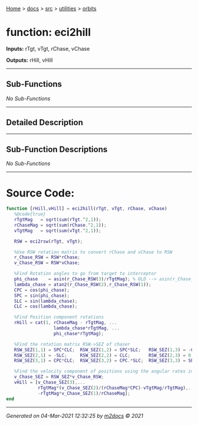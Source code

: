 [Home](../../../index.md) > [docs](../../../docs_index.md) > [src](../../src_index.md) > [utilities](../utilities_index.md) > [orbits](orbits_index.md)  


# function: eci2hill



**Inputs:** rTgt, vTgt, rChase, vChase

**Outputs:** rHill, vHill

 ***

## Sub-Functions

*No Sub-Functions*

 ***

## Detailed Description



 ***

## Sub-Function Descriptions

*No Sub-Functions*

 
 *** 

# Source Code:

 ```matlab 
 function [rHill,vHill] = eci2hill(rTgt, vTgt, rChase, vChase)
    %@code{true}
    rTgtMag   = sqrt(sum(rTgt.^2,1));
    rChaseMag = sqrt(sum(rChase.^2,1));
    vTgtMag   = sqrt(sum(vTgt.^2,1));

    RSW = eci2rsw(rTgt, vTgt);

    %Use RSW rotation matrix to convert rChase and vChase to RSW
    r_Chase_RSW = RSW*rChase;
    v_Chase_RSW = RSW*vChase;

    %Find Rotation angles to go from target to interceptor
    phi_chase    = asin(r_Chase_RSW(3)/rTgtMag); % OLD --> asin(r_Chase_RSW(3)/rChaseMag)
    lambda_chase = atan2(r_Chase_RSW(2),r_Chase_RSW(1));
    CPC = cos(phi_chase);     
    SPC = sin(phi_chase);
    SLC = sin(lambda_chase);  
    CLC = cos(lambda_chase);

    %Find Position component rotations
    rHill = cat(1, rChaseMag - rTgtMag, ...
                   lambda_chase*rTgtMag, ...
                   phi_chase*rTgtMag);

    %Find the rotation matrix RSW->SEZ of chaser
    RSW_SEZ(1,1) = SPC*CLC;  RSW_SEZ(1,2) = SPC*SLC;   RSW_SEZ(1,3) = -CPC;
    RSW_SEZ(2,1) = -SLC;     RSW_SEZ(2,2) = CLC;       RSW_SEZ(2,3) = 0;
    RSW_SEZ(3,1) = CPC*CLC;  RSW_SEZ(3,2) = CPC.*SLC;  RSW_SEZ(3,3) = SPC;

    %Find the velocity component of positions using the angular rates in SEZ frame
    v_Chase_SEZ = RSW_SEZ*v_Chase_RSW;
    vHill = [v_Chase_SEZ(3),...
             rTgtMag*(v_Chase_SEZ(2)/(rChaseMag*CPC)-vTgtMag/rTgtMag),...
             -rTgtMag*v_Chase_SEZ(1)/rChaseMag];
end 
``` 
 
***

*Generated on 04-Mar-2021 12:32:25 by [m2docs](https://github.com/crgnam-research/m2docs) © 2021*
